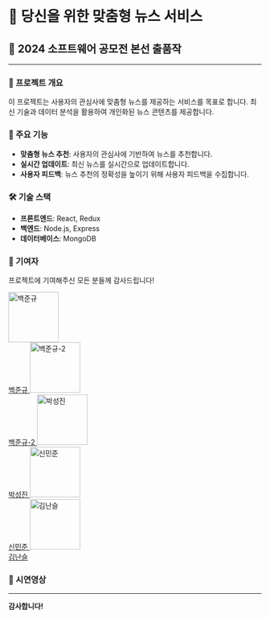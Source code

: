 # 📰 당신을 위한 맞춤형 뉴스 서비스

## 📅 2024 소프트웨어 공모전 본선 출품작

---

### 🚀 프로젝트 개요

이 프로젝트는 사용자의 관심사에 맞춤형 뉴스를 제공하는 서비스를 목표로 합니다. 최신 기술과 데이터 분석을 활용하여 개인화된 뉴스 콘텐츠를 제공합니다.

### 🎯 주요 기능

- **맞춤형 뉴스 추천**: 사용자의 관심사에 기반하여 뉴스를 추천합니다.
- **실시간 업데이트**: 최신 뉴스를 실시간으로 업데이트합니다.
- **사용자 피드백**: 뉴스 추천의 정확성을 높이기 위해 사용자 피드백을 수집합니다.

### 🛠️ 기술 스택

- **프론트엔드**: React, Redux
- **백엔드**: Node.js, Express
- **데이터베이스**: MongoDB

### 👥 기여자

프로젝트에 기여해주신 모든 분들께 감사드립니다!

<div>
  <a href="https://github.com/Codingbaek">
    <img src="https://avatars.githubusercontent.com/u/xxxx?v=4" width="100" alt="백준규" />
    <br />
    백준규
  </a>
  <a href="https://github.com/junekyu02">
    <img src="https://avatars.githubusercontent.com/u/xxxx?v=4" width="100" alt="백준규-2" />
    <br />
    백준규-2
  </a>
  <a href="https://github.com/macboy5">
    <img src="https://avatars.githubusercontent.com/u/xxxx?v=4" width="100" alt="박성진" />
    <br />
    박성진
  </a>
  <a href="https://github.com/minjun011026">
    <img src="https://avatars.githubusercontent.com/u/xxxx?v=4" width="100" alt="신민준" />
    <br />
    신민준
  </a>
  <a href="https://github.com/seulnan">
    <img src="https://avatars.githubusercontent.com/u/xxxx?v=4" width="100" alt="김난슬" />
    <br />
    김난슬
  </a>
</div>

### 👥 시연영상

---

**감사합니다!**
